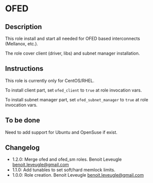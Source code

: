 # OFED

## Description

This role install and start all needed for OFED based interconnects (Mellanox, etc.).

The role cover client (driver, libs) and subnet manager installation.

## Instructions

This role is currently only for CentOS/RHEL.

To install client part, set `ofed_client` to `true` at role invocation vars.

To install subnet manager part, set `ofed_subnet_manager` to `true` at role
invocation vars.

## To be done

Need to add support for Ubuntu and OpenSuse if exist.

## Changelog

* 1.2.0: Merge ofed and ofed_sm roles. Benoit Leveugle <benoit.leveugle@gmail.com>
* 1.1.0: Add tunables to set soft/hard memlock limits.
* 1.0.0: Role creation. Benoit Leveugle <benoit.leveugle@gmail.com>
